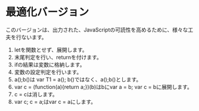# 最適化バージョン

このバージョンは、出力された、JavaScriptの可読性を高めるために、様々な工夫を行ないます。

1. letを関数とせず、展開します。
2. 末尾判定を行い、returnを付けます。
3. ifの結果は変数に格納します。
4. 変数の設定判定を行います。
5. a();b()は var T1 = a(); b()ではなく、a();b()とします。
6. var c = (function(a){return a;})(b)はbにvar a = b; var c = bに展開します。
7. c = cは消します。
8. var c; c = a;はvar c = aにします。
